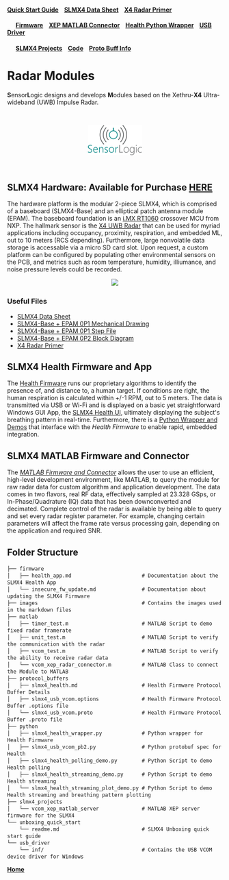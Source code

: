#### [Quick Start Guide](unboxing_quick_start) &nbsp;&nbsp;&nbsp;[SLMX4 Data Sheet](docs/SLMX4_Data_Sheet_2022.pdf) &nbsp;&nbsp;&nbsp;[X4 Radar Primer](docs/XTAN-13_XeThruX4RadarUserGuide_rev_a.pdf)

#### &nbsp;&nbsp;&nbsp;&nbsp;&nbsp;&nbsp;[Firmware](firmware) &nbsp;&nbsp;&nbsp;[XEP MATLAB Connector](matlab) &nbsp;&nbsp;&nbsp;[Health Python Wrapper](python) &nbsp;&nbsp;&nbsp;[USB Driver](usb_driver)

#### &nbsp;&nbsp;&nbsp;&nbsp;&nbsp;&nbsp;[SLMX4 Projects](slmx4_projects) &nbsp;&nbsp;&nbsp;[Code](https://github.com/SensorLogicInc/modules/tree/main/slmx4_projects) &nbsp;&nbsp;&nbsp;[Proto Buff Info](protocol_buffers)  

# Radar Modules

**S**ensor**L**ogic designs and develops **M**odules based on the Xethru-**X4** Ultra-wideband (UWB) Impulse Radar.

&nbsp; 

<p align="center">
  <a href="https://sensorlogicinc.github.io/modules/"><img src="images/sli_logo.png" style="width:25%" /></a>
</p>

&nbsp; 

## SLMX4 Hardware: Available for Purchase [HERE](https://sensorlogic.store/collections/uwb-radar-modules/products/slmx4-uwb-radar-module)
The hardware platform is the modular 2-piece SLMX4, which is comprised of a baseboard (SLMX4-Base) and an elliptical patch antenna module (EPAM). The baseboard foundation is an [i.MX RT1060](https://www.nxp.com/products/processors-and-microcontrollers/arm-microcontrollers/i-mx-rt-crossover-mcus/i-mx-rt1060-crossover-mcu-with-arm-cortex-m7-core:i.MX-RT1060) crossover MCU from NXP. The hallmark sensor is the [X4 UWB Radar](https://novelda.com/x4-soc.html) that can be used for myriad applications including occupancy, proximity, respiration, and embedded ML, out to 10 meters (RCS depending). Furthermore, large nonvolatile data storage is accessable via a micro SD card slot. Upon request, a custom platform can be configured by populating other environmental sensors on the PCB, and metrics such as room temperature, humidity, illiumance, and noise pressure levels could be recorded.   

<p align="center">
  <a href="https://sensorlogicinc.github.io/modules/"><img src="images/slmx4_white_render.png" /></a>
</p>

### Useful Files
 - [SLMX4 Data Sheet](docs/SLMX4_Data_Sheet_2022.pdf)
 - [SLMX4-Base + EPAM 0P1 Mechanical Drawing](https://modules-release.s3-us-west-2.amazonaws.com/hardware/SLMX4-Base+2P1+PCB+Mechanical.PDF)
 - [SLMX4-Base + EPAM 0P1 Step File](https://modules-release.s3-us-west-2.amazonaws.com/hardware/SLMX4-Base+2P1.step)
 - [SLMX4-Base + EPAM 0P2 Block Diagram](images/slmx4-base_epam0p2_system_architecture.png)
 - [X4 Radar Primer](docs/XTAN-13_XeThruX4RadarUserGuide_rev_a.pdf)

## SLMX4 Health Firmware and App
The [Health Firmware](https://modules-release.s3-us-west-2.amazonaws.com/firmware/slmx4_base_usb_vcom_pb_dsp-epam0P1.s19) runs our proprietary algorithms to identify the presence of, and distance to, a human target. If conditions are right, the human respiration is calculated within +/-1 RPM, out to 5 meters. The data is transmitted via USB or Wi-Fi and is displayed on a basic yet straightforward Windows GUI App, the [SLMX4 Health UI](firmware/health_app.md), ultimately displaying the subject's breathing pattern in real-time. Furthermore, there is a [Python Wrapper and Demos](python) that interface with the _Health Firmware_ to enable rapid, embedded integration.

## SLMX4 MATLAB Firmware and Connector
The _[MATLAB Firmware and Connector](matlab/readme.md)_ allows the user to use an efficient, high-level development environment, like MATLAB, to query the module for raw radar data for custom algorithm and application development. The data comes in two flavors, real RF data, effectively sampled at 23.328 GSps, or In-Phase/Quadrature (IQ) data that has been downconverted and decimated. Complete control of the radar is available by being able to query and set every radar register parameter. For example, changing certain parameters will affect the frame rate versus processing gain, depending on the application and required SNR. 

## Folder Structure
```
├── firmware
│   ├── health_app.md                       # Documentation about the SLMX4 Health App
│   └── insecure_fw_update.md               # Documentation about updating the SLMX4 Firmware
├── images                                  # Contains the images used in the markdown files
├── matlab
│   ├── timer_test.m                        # MATLAB Script to demo fixed radar framerate
│   ├── unit_test.m                         # MATLAB Script to verify the communication with the radar
│   ├── vcom_test.m                         # MATLAB Script to verify the ability to receive radar data
│   └── vcom_xep_radar_connector.m          # MATLAB Class to connect the Module to MATLAB
├── protocol_buffers
│   ├── slmx4_health.md                     # Health Firmware Protocol Buffer Details
│   ├── slmx4_usb_vcom.options              # Health Firmware Protocol Buffer .options file
│   └── slmx4_usb_vcom.proto                # Health Firmware Protocol Buffer .proto file
├── python
│   ├── slmx4_health_wrapper.py             # Python wrapper for Health Firmware
│   ├── slmx4_usb_vcom_pb2.py               # Python protobuf spec for Health
│   ├── slmx4_health_polling_demo.py        # Python Script to demo Health polling
│   ├── slmx4_health_streaming_demo.py      # Python Script to demo Health streaming
│   └── slmx4_health_streaming_plot_demo.py # Python Script to demo Health streaming and breathing pattern plotting
├── slmx4_projects
│   └── vcom_xep_matlab_server              # MATLAB XEP server firmware for the SLMX4
└── unboxing_quick_start
    └── readme.md                           # SLMX4 Unboxing quick start guide
└── usb_driver
    └── inf/                                # Contains the USB VCOM device driver for Windows 
```

**[Home](https://www.sensorlogic.ai/)**

